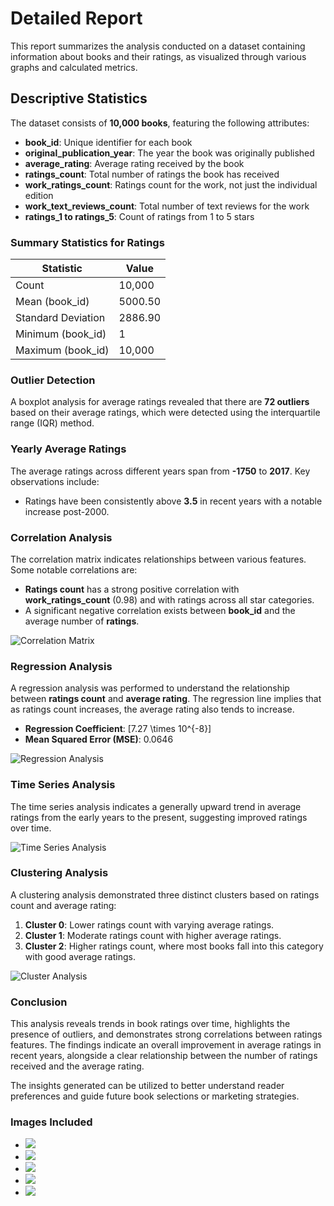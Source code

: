 # Detailed Report

This report summarizes the analysis conducted on a dataset containing information about books and their ratings, as visualized through various graphs and calculated metrics.

## Descriptive Statistics

The dataset consists of **10,000 books**, featuring the following attributes:

- **book_id**: Unique identifier for each book
- **original_publication_year**: The year the book was originally published
- **average_rating**: Average rating received by the book
- **ratings_count**: Total number of ratings the book has received
- **work_ratings_count**: Ratings count for the work, not just the individual edition
- **work_text_reviews_count**: Total number of text reviews for the work
- **ratings_1 to ratings_5**: Count of ratings from 1 to 5 stars

### Summary Statistics for Ratings

| Statistic          | Value   |
| ------------------ | ------- |
| Count              | 10,000  |
| Mean (book_id)     | 5000.50 |
| Standard Deviation | 2886.90 |
| Minimum (book_id)  | 1       |
| Maximum (book_id)  | 10,000  |

### Outlier Detection

A boxplot analysis for average ratings revealed that there are **72 outliers** based on their average ratings, which were detected using the interquartile range (IQR) method.

### Yearly Average Ratings

The average ratings across different years span from **-1750** to **2017**. Key observations include:

- Ratings have been consistently above **3.5** in recent years with a notable increase post-2000.

### Correlation Analysis

The correlation matrix indicates relationships between various features. Some notable correlations are:

- **Ratings count** has a strong positive correlation with **work_ratings_count** (0.98) and with ratings across all star categories.
- A significant negative correlation exists between **book_id** and the average number of **ratings**.

![Correlation Matrix](/CorrelationAnalysis_Heatmap.png)

### Regression Analysis

A regression analysis was performed to understand the relationship between **ratings count** and **average rating**. The regression line implies that as ratings count increases, the average rating also tends to increase.

- **Regression Coefficient**: \[7.27 \times 10^{-8}\]
- **Mean Squared Error (MSE)**: 0.0646

![Regression Analysis](/RegressionAnalysis_Scatter.png)

### Time Series Analysis

The time series analysis indicates a generally upward trend in average ratings from the early years to the present, suggesting improved ratings over time.

![Time Series Analysis](/TimeSeriesAnalysis_Trend.png)

### Clustering Analysis

A clustering analysis demonstrated three distinct clusters based on ratings count and average rating:

1. **Cluster 0**: Lower ratings count with varying average ratings.
2. **Cluster 1**: Moderate ratings count with higher average ratings.
3. **Cluster 2**: Higher ratings count, where most books fall into this category with good average ratings.

![Cluster Analysis](/ClusterAnalysis_Scatter.png)

### Conclusion

This analysis reveals trends in book ratings over time, highlights the presence of outliers, and demonstrates strong correlations between ratings features. The findings indicate an overall improvement in average ratings in recent years, alongside a clear relationship between the number of ratings received and the average rating.

The insights generated can be utilized to better understand reader preferences and guide future book selections or marketing strategies.

### Images Included

- ![](/OutlierDetection_Boxplot.png)
- ![](/CorrelationAnalysis_Heatmap.png)
- ![](/TimeSeriesAnalysis_Trend.png)
- ![](/RegressionAnalysis_Scatter.png)
- ![](/ClusterAnalysis_Scatter.png)
